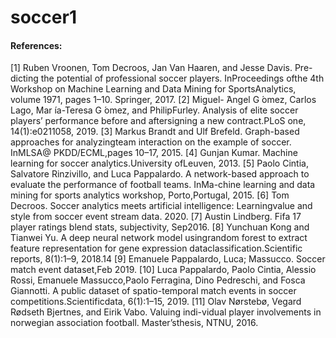 # soccer1

#### References:

[1]  Ruben Vroonen, Tom Decroos, Jan Van Haaren, and Jesse Davis.  Pre-dicting  the  potential  of  professional  soccer  players.   InProceedings  ofthe  4th  Workshop  on  Machine  Learning  and  Data  Mining  for  SportsAnalytics, volume 1971, pages 1–10. Springer, 2017.
[2]  Miguel- ́Angel  G ́omez,  Carlos  Lago,  Mar ́ıa-Teresa  G ́omez,  and  PhilipFurley.   Analysis  of  elite  soccer  players’  performance  before  and  aftersigning a new contract.PLoS one, 14(1):e0211058, 2019.
[3]  Markus Brandt and Ulf Brefeld.  Graph-based approaches for analyzingteam interaction on the example of soccer.  InMLSA@ PKDD/ECML,pages 10–17, 2015.
[4]  Gunjan  Kumar.   Machine  learning  for  soccer  analytics.University  ofLeuven, 2013.
[5]  Paolo  Cintia,  Salvatore  Rinzivillo,  and  Luca  Pappalardo.   A  network-based approach to evaluate the performance of football teams.  InMa-chine  learning  and  data  mining  for  sports  analytics  workshop,  Porto,Portugal, 2015.
[6]  Tom  Decroos.   Soccer  analytics  meets  artificial  intelligence:  Learningvalue and style from soccer event stream data.  2020.
[7]  Austin Lindberg.  Fifa 17 player ratings blend stats,  subjectivity,  Sep2016.
[8]  Yunchuan Kong and Tianwei Yu.  A deep neural network model usingrandom forest to extract feature representation for gene expression dataclassification.Scientific reports, 8(1):1–9, 2018.14
[9]  Emanuele  Pappalardo,  Luca;  Massucco.   Soccer  match  event  dataset,Feb 2019.
[10]  Luca  Pappalardo,  Paolo  Cintia,  Alessio  Rossi,  Emanuele  Massucco,Paolo Ferragina,  Dino Pedreschi,  and Fosca Giannotti.  A public dataset of spatio-temporal match events in soccer competitions.Scientificdata, 6(1):1–15, 2019.
[11]  Olav Nørstebø, Vegard Rødseth Bjertnes, and Eirik Vabo. Valuing indi-vidual player involvements in norwegian association football.  Master’sthesis, NTNU, 2016.
